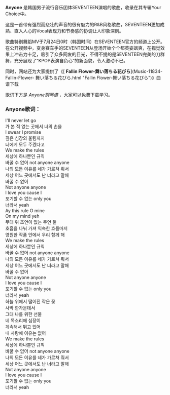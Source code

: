 

**Anyone** 是韩国男子流行音乐团体SEVENTEEN演唱的歌曲，收录在其专辑Your Choice中。

这是一首带有强烈而悲壮的声音的很有魅力的R&B风格歌曲，SEVENTEEN更加成熟、直入人心的Vocal表现力和节奏感的协调让人印象深刻。

歌曲特别舞蹈MV于7月24日0时（韩国时间）在SEVENTEEN官方的频道上公开。在公开视频中，变身赛车手的SEVENTEEN从登场开始个个都英姿飒爽，在视觉效果上冲击力十足，吸引了众多网友的目光，不得不提的是SEVENTEEN完美的刀群舞，充分展现了“KPOP表演自负心”的新面貌，令人激动不已。

同时，网站还为大家提供了《[ **Fallin Flower-舞い落ちる花びら**](Music-11834-Fallin-Flower-
舞い落ちる花びら.html "Fallin Flower-舞い落ちる花びら")》曲谱下载

歌词下方是 _Anyone钢琴谱_ ，大家可以免费下载学习。

### Anyone歌词：

I'll never let go  
가 본 적 없는 곳에서 너의 손을  
I swear I promise  
깊은 심장의 울림까지  
너에게 모두 주겠다고  
We make the rules  
세상에 하나뿐인 규칙  
바꿀 수 없어 not anyone anyone  
나의 모든 이유를 네가 가르쳐 줘서  
세상 어느 곳에서도 난 너라고 말해  
바꿀 수 없어  
Not anyone anyone  
I love you cause I  
포기할 수 없는 only you  
너라서 yeah  
Ay this rule O mine  
On my mind yeh  
무대 위 조연이 없는 주연 둘  
호흡을 나눠 가져 익숙한 흐름마저  
영원한 작품 안에서 우리 함께 해  
We make the rules  
세상에 하나뿐인 규칙  
바꿀 수 없어 not anyone anyone  
나의 모든 이유를 네가 가르쳐 줘서  
세상 어느 곳에서도 난 너라고 말해  
바꿀 수 없어  
Not anyone anyone  
I love you cause I  
포기할 수 없는 only you  
너라서 yeah  
하늘 위에서 떨어진 작은 꽃  
사막 한가운데서  
그대 나를 위한 선물  
네 목소리에 심장이  
계속해서 뛰고 있어  
내 사랑에 이유는 없어  
We make the rules  
세상에 하나뿐인 규칙  
바꿀 수 없어 not anyone anyone  
나의 모든 이유를 네가 가르쳐 줘서  
세상 어느 곳에서도 난 너라고 말해  
Not anyone anyone  
I love you cause I  
포기할 수 없는 only you  
너라서 yeah

